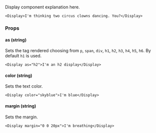 Display component explanation here.

```react
<Display>I'm thinking two circus clowns dancing. You?</Display>
```

### Props

#### **as** (string)

Sets the tag rendered choosing from `p`, `span`, `div`, `h1`, `h2`, `h3`, `h4`, `h5`, `h6`. By default `h1` is used.

```code
<Display as="h2">I'm an h2 display</Display>
```

#### **color** (string)

Sets the text color.

```code
<Display color="skyblue">I'm blue</Display>
```

#### **margin** (string)

Sets the margin.

```code
<Display margin="0 0 20px">I'm breathing</Display>
```
